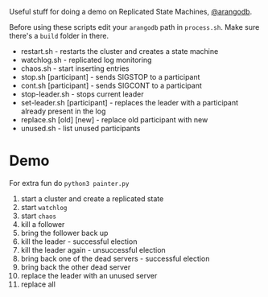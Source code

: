 Useful stuff for doing a demo on Replicated State Machines, [@arangodb](https://github.com/arangodb/arangodb). 

Before using these scripts edit your `arangodb` path in `process.sh`. Make sure there's a `build` folder in there.

- restart.sh - restarts the cluster and creates a state machine
- watchlog.sh - replicated log monitoring
- chaos.sh - start inserting entries
- stop.sh \[participant\] - sends SIGSTOP to a participant
- cont.sh \[participant\] - sends SIGCONT to a participant
- stop-leader.sh - stops current leader
- set-leader.sh \[participant\] - replaces the leader with a participant already present in the log
- replace.sh \[old\] \[new\] - replace old participant with new
- unused.sh - list unused participants

Demo
====
For extra fun do `python3 painter.py`

1) start a cluster and create a replicated state
2) start `watchlog`
3) start `chaos`
4) kill a follower
5) bring the follower back up
6) kill the leader - successful election
7) kill the leader again - unsuccessful election
8) bring back one of the dead servers - successful election
9) bring back the other dead server
10) replace the leader with an unused server
11) replace all
